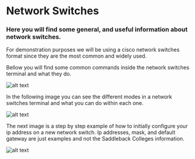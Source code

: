 # Network Switches

### Here you will find some general, and useful information about network switches.

For demonstration purposes we will be using a cisco network switches format since they are the most common and widely used.

Bellow you will find some common commands inside the network switches terminal and what they do.

![alt text](https://i.gyazo.com/ea41763e70c43041b374203c5f562637.png)

In the following image you can see the different modes in a network switches terminal and what you can do within each one.

![alt text](https://i.gyazo.com/7feea32d2a59c10d41df2851dea6c969.png)

The next image is a step by step example of how to initially configure your ip address on a new network switch. Ip addresses, mask, and default gateway are just examples and not the Saddleback Colleges information.

![alt text](https://i.gyazo.com/2ae65bb608d0c54da19c0454185b0869.png)
